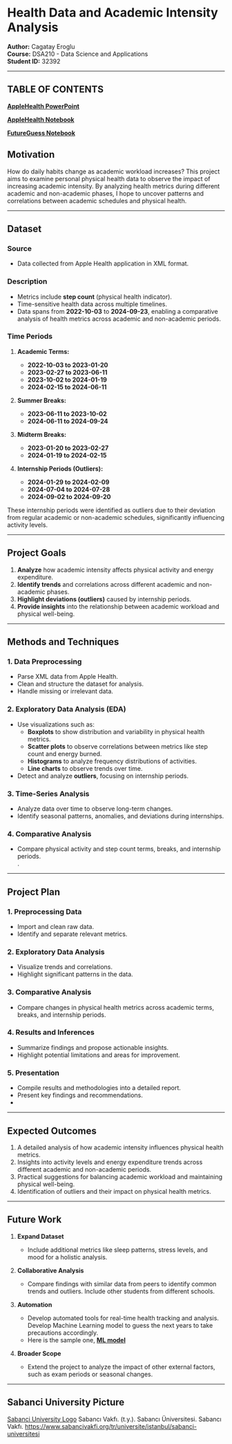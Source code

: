 # Health Data and Academic Intensity Analysis

**Author:** Cagatay Eroglu  
**Course:** DSA210 - Data Science and Applications  
**Student ID:** 32392  

---
## TABLE OF CONTENTS


**[AppleHealth PowerPoint](https://github.com/cagatayeroglu/AppleHealth/blob/main/AppleHealth_PP.pptx)**

**[AppleHealth Notebook](https://github.com/cagatayeroglu/AppleHealth/blob/main/AppleHealth.ipynb)**  

**[FutureGuess Notebook](https://github.com/cagatayeroglu/AppleHealth/blob/main/FutureGuess.ipynb)**  



## Motivation

How do daily habits change as academic workload increases? This project aims to examine personal physical health data to observe the impact of increasing academic intensity. By analyzing health metrics during different academic and non-academic phases, I hope to uncover patterns and correlations between academic schedules and physical health.

---

## Dataset

### **Source**  
- Data collected from Apple Health application in XML format.  

### **Description**  
- Metrics include **step count** (physical health indicator).  
- Time-sensitive health data across multiple timelines.  
- Data spans from **2022-10-03** to **2024-09-23**, enabling a comparative analysis of health metrics across academic and non-academic periods.

### **Time Periods**  
1. **Academic Terms:**
   - **2022-10-03 to 2023-01-20**  
   - **2023-02-27 to 2023-06-11**  
   - **2023-10-02 to 2024-01-19**  
   - **2024-02-15 to 2024-06-11**

2. **Summer Breaks:**
   - **2023-06-11 to 2023-10-02**  
   - **2024-06-11 to 2024-09-24**

3. **Midterm Breaks:**
   - **2023-01-20 to 2023-02-27**  
   - **2024-01-19 to 2024-02-15**

4. **Internship Periods (Outliers):**
   - **2024-01-29 to 2024-02-09**  
   - **2024-07-04 to 2024-07-28**  
   - **2024-09-02 to 2024-09-20**

These internship periods were identified as outliers due to their deviation from regular academic or non-academic schedules, significantly influencing activity levels.

---

## Project Goals

1. **Analyze** how academic intensity affects physical activity and energy expenditure.  
2. **Identify trends** and correlations across different academic and non-academic phases.  
3. **Highlight deviations (outliers)** caused by internship periods.  
4. **Provide insights** into the relationship between academic workload and physical well-being.

---

## Methods and Techniques

### **1. Data Preprocessing**
- Parse XML data from Apple Health.  
- Clean and structure the dataset for analysis.  
- Handle missing or irrelevant data.  

### **2. Exploratory Data Analysis (EDA)**
- Use visualizations such as:
  - **Boxplots** to show distribution and variability in physical health metrics.  
  - **Scatter plots** to observe correlations between metrics like step count and energy burned.  
  - **Histograms** to analyze frequency distributions of activities.  
  - **Line charts** to observe trends over time.  
- Detect and analyze **outliers**, focusing on internship periods.  

### **3. Time-Series Analysis**
- Analyze data over time to observe long-term changes.  
- Identify seasonal patterns, anomalies, and deviations during internships.  

### **4. Comparative Analysis**
- Compare physical activity and step count terms, breaks, and internship periods.  
.  

---

## Project Plan

### **1. Preprocessing Data**
- Import and clean raw data.  
- Identify and separate relevant metrics.  

### **2. Exploratory Data Analysis**
- Visualize trends and correlations.  
- Highlight significant patterns in the data.  

### **3. Comparative Analysis**
- Compare changes in physical health metrics across academic terms, breaks, and internship periods.  

### **4. Results and Inferences**
- Summarize findings and propose actionable insights.  
- Highlight potential limitations and areas for improvement.  

### **5. Presentation**
- Compile results and methodologies into a detailed report.  
- Present key findings and recommendations.
- 
  

---

## Expected Outcomes

1. A detailed analysis of how academic intensity influences physical health metrics.  
2. Insights into activity levels and energy expenditure trends across different academic and non-academic periods.  
3. Practical suggestions for balancing academic workload and maintaining physical well-being.  
4. Identification of outliers and their impact on physical health metrics.  

---

## Future Work

1. **Expand Dataset**  
   - Include additional metrics like sleep patterns, stress levels, and mood for a holistic analysis.  

2. **Collaborative Analysis**  
   - Compare findings with similar data from peers to identify common trends and outliers. Include other students from different schools. 

3. **Automation**  
   - Develop automated tools for real-time health tracking and analysis. Develop Machine Learning model to guess the next years to take precautions accordingly.
   - Here is the sample one, **[ML model](https://github.com/cagatayeroglu/AppleHealth/blob/main/FutureGuess.ipynb)**  


4. **Broader Scope**  
   - Extend the project to analyze the impact of other external factors, such as exam periods or seasonal changes.  



---





## Sabanci University Picture

[Sabanci University Logo](https://github.com/cagatayeroglu/AppleHealth/blob/main/1294_1_sabanciuniv.gif)
Sabancı Vakfı. (t.y.). Sabancı Üniversitesi. Sabancı Vakfı. https://www.sabancivakfi.org/tr/universite/istanbul/sabanci-universitesi
